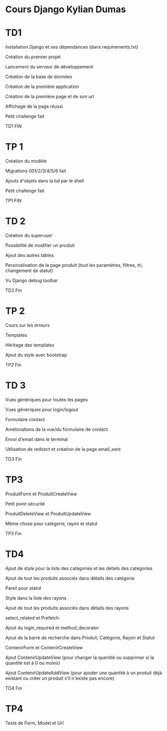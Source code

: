 # Cours Django Kylian Dumas



# TD1


Installation Django et ses dépendances (dans requirements.txt)

Création du premier projet

Lancement du serveur de développement

Création de la base de données

Création de la première application

Création de la première page et de son url

Affichage de la page réussi

Petit challenge fait


TD1 FIN


# TP 1


Création du modèle

Migrations 001/2/3/4/5/6 fait

Ajouts d'objets dans la bd par le shell

Petit challenge fait 


TP1 FIN


# TD 2

Création du superuser

Possibilité de modifier un produit

Ajout des autres tables

Personalisation de la page produit (tout les paramètres, filtres, tri, changement de statut)

Vu Django debug toolbar


TD2 Fin


# TP 2

Cours sur les erreurs

Templates

Héritage des templates

Ajout du style avec bootstrap


TP2 Fin


# TD 3

Vues génériques pour toutes les pages

Vues génériques pour login/logout

Formulaire contact

Améliorations de la vue/du formulaire de contact

Envoi d'email dans le terminal

Utilisation de redirect et création de la page email_sent


TD3 Fin


# TP3

ProduitForm et ProduitCreateView

Petit point sécurité

ProduitDeleteView et ProduitUpdateView

Même chose pour catégorie, rayon et statut


TP3 Fin


# TD4

Ajout de style pour la liste des catégories et les détails des catégories

Ajout de tout les produits associés dans détails des catégorie

Pareil pour statut

Style dans la liste des rayons

Ajout de tout les produits associés dans détails des rayons

select_related et Prefetch

Ajout du login_required et method_decorator

Ajout de la barre de recherche dans Produit, Catégorie, Rayon et Statut

ContenirForm et ContenirCreateView

Ajout ContenirUpdateView (pour changer la quantité ou supprimer si la quantité est à 0 ou moins)

Ajout ContenirUpdateAddView (pour ajouter une quantité à un produit déjà existant ou créer un produit s'il n'existe pas encore)


TD4 Fin


# TP4

Tests de Form, Model et Url
